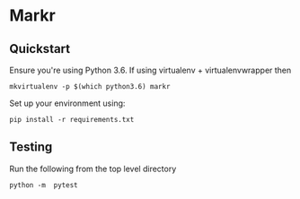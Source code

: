 # Markr

## Quickstart
Ensure you're using Python 3.6. If using virtualenv + virtualenvwrapper then
```
mkvirtualenv -p $(which python3.6) markr

```

Set up your environment using:
```
pip install -r requirements.txt
```

## Testing
Run the following from the top level directory
```
python -m  pytest
```
